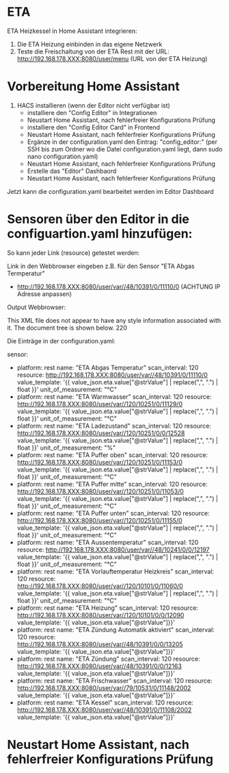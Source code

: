 # ETA

ETA Heizkessel in Home Assistant integrieren:

1. Die ETA Heizung einbinden in das eigene Netzwerk
2. Teste die Freischaltung von der ETA Rest mit der URL: http://192.168.178.XXX:8080/user/menu (URL von der ETA Heizung)

# Vorbereitung Home Assistant

1. HACS installieren (wenn der Editor nicht verfügbar ist)
   - installiere den "Config Editor" in Integrationen
   - Neustart Home Assistant, nach fehlerfreier Konfigurations Prüfung
   - installiere den "Config Editor Card" in Frontend
   - Neustart Home Assistant, nach fehlerfreier Konfigurations Prüfung
   - Ergänze in der configuration.yaml den Eintrag: "config_editor:"
     (per SSH bis zum Ordner wo die Datei configuration.yaml liegt, dann sudo nano configuration.yaml)
   - Neustart Home Assistant, nach fehlerfreier Konfigurations Prüfung
   - Erstelle das "Editor" Dashbaord
   - Neustart Home Assistant, nach fehlerfreier Konfigurations Prüfung

Jetzt kann die configuration.yaml bearbeitet werden im Editor Dashboard

# Sensoren über den Editor in die configuartion.yaml hinzufügen:

So kann jeder Link (resource) getestet werden:

Link in den Webbrowser eingeben z.B. für den Sensor "ETA Abgas Termperatur"

- http://192.168.178.XXX:8080/user/var//48/10391/0/11110/0 (ACHTUNG IP Adresse anpassen)

Output Webbrowser:

This XML file does not appear to have any style information associated with it. The document tree is shown below.
<eta xmlns="http://www.eta.co.at/rest/v1" version="1.0">
<value advTextOffset="0" unit="°C" uri="/user/var//48/10391/0/11110/0" strValue="22" scaleFactor="10" decPlaces="0">220</value>
</eta>

Die Einträge in der configuration.yaml:

sensor:
  - platform: rest
    name: "ETA Abgas Temperatur"
    scan_interval: 120
    resource: http://192.168.178.XXX:8080/user/var//48/10391/0/11110/0
    value_template: '{{ value_json.eta.value["@strValue"] | replace(",", ".") | float }}'
    unit_of_measurement: "°C"
  - platform: rest
    name: "ETA Warmwasser"
    scan_interval: 120
    resource: http://192.168.178.XXX:8080/user/var//120/10251/0/11129/0
    value_template: '{{ value_json.eta.value["@strValue"] | replace(",", ".") | float }}'
    unit_of_measurement: "°C"
  - platform: rest
    name: "ETA Ladezustand"
    scan_interval: 120
    resource: http://192.168.178.XXX:8080/user/var//120/10251/0/0/12528
    value_template: '{{ value_json.eta.value["@strValue"] | replace(",", ".") | float }}'
    unit_of_measurement: "%"
  - platform: rest
    name: "ETA Puffer oben"
    scan_interval: 120
    resource: http://192.168.178.XXX:8080/user/var//120/10251/0/11153/0
    value_template: '{{ value_json.eta.value["@strValue"] | replace(",", ".") | float }}'
    unit_of_measurement: "°C"
  - platform: rest
    name: "ETA Puffer mitte"
    scan_interval: 120
    resource: http://192.168.178.XXX:8080/user/var//120/10251/0/11053/0
    value_template: '{{ value_json.eta.value["@strValue"] | replace(",", ".") | float }}'
    unit_of_measurement: "°C"
  - platform: rest
    name: "ETA Puffer unten"
    scan_interval: 120
    resource: http://192.168.178.XXX:8080/user/var//120/10251/0/11155/0
    value_template: '{{ value_json.eta.value["@strValue"] | replace(",", ".") | float }}'
    unit_of_measurement: "°C"
  - platform: rest
    name: "ETA Aussentemperatur"
    scan_interval: 120
    resource: http://192.168.178.XXX:8080/user/var//48/10241/0/0/12197
    value_template: '{{ value_json.eta.value["@strValue"] | replace(",", ".") | float }}'
    unit_of_measurement: "°C"
  - platform: rest
    name: "ETA Vorlauftemperatur Heizkreis"
    scan_interval: 120
    resource: http://192.168.178.XXX:8080/user/var//120/10101/0/11060/0
    value_template: '{{ value_json.eta.value["@strValue"] | replace(",", ".") | float }}'
    unit_of_measurement: "°C"
  - platform: rest
    name: "ETA Heizung"
    scan_interval: 120
    resource: http://192.168.178.XXX:8080/user/var//120/10101/0/0/12090
    value_template: '{{ value_json.eta.value["@strValue"]}}'
  - platform: rest
    name: "ETA Zündung Automatik aktiviert"
    scan_interval: 120
    resource: http://192.168.178.XXX:8080/user/var//48/10391/0/0/13205
    value_template: '{{ value_json.eta.value["@strValue"]}}'
  - platform: rest
    name: "ETA Zündung"
    scan_interval: 120
    resource: http://192.168.178.XXX:8080/user/var//48/10391/0/0/12163
    value_template: '{{ value_json.eta.value["@strValue"]}}'
  - platform: rest
    name: "ETA Frischwasser"
    scan_interval: 120
    resource: http://192.168.178.XXX:8080/user/var//79/10531/0/11148/2002
    value_template: '{{ value_json.eta.value["@strValue"]}}'
  - platform: rest
    name: "ETA Kessel"
    scan_interval: 120
    resource: http://192.168.178.XXX:8080/user/var//48/10391/0/11108/2002
    value_template: '{{ value_json.eta.value["@strValue"]}}'

# Neustart Home Assistant, nach fehlerfreier Konfigurations Prüfung
